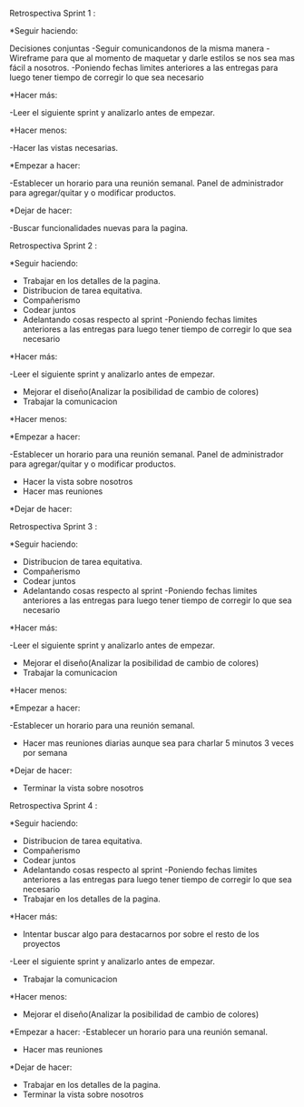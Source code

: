 Retrospectiva Sprint 1 :

*Seguir haciendo:

Decisiones conjuntas
-Seguir comunicandonos de la misma manera
-Wireframe para que al momento de maquetar y darle estilos se nos sea mas
fácil a nosotros.
-Poniendo fechas limites anteriores a las entregas para luego tener tiempo de 
corregir lo que sea necesario

*Hacer más:

-Leer el siguiente sprint y analizarlo antes de empezar.

*Hacer menos:

-Hacer las vistas necesarias.

*Empezar a hacer:

-Establecer un horario para una reunión semanal.
Panel de administrador para agregar/quitar y o modificar productos.

*Dejar de hacer:

-Buscar funcionalidades nuevas para la pagina.

Retrospectiva Sprint 2 :

*Seguir haciendo:

- Trabajar en los detalles de la pagina.
- Distribucion de tarea equitativa.
- Compañerismo 
- Codear juntos
- Adelantando cosas respecto al sprint
-Poniendo fechas limites anteriores a las entregas para luego tener tiempo de 
corregir lo que sea necesario



*Hacer más:

-Leer el siguiente sprint y analizarlo antes de empezar.
- Mejorar el diseño(Analizar la posibilidad de cambio de colores)
- Trabajar la comunicacion


*Hacer menos:


*Empezar a hacer:

-Establecer un horario para una reunión semanal.
Panel de administrador para agregar/quitar y o modificar productos.
- Hacer la vista sobre nosotros
- Hacer mas reuniones

*Dejar de hacer:


Retrospectiva Sprint 3 :

*Seguir haciendo:


- Distribucion de tarea equitativa.
- Compañerismo 
- Codear juntos
- Adelantando cosas respecto al sprint
-Poniendo fechas limites anteriores a las entregas para luego tener tiempo de 
corregir lo que sea necesario



*Hacer más:

-Leer el siguiente sprint y analizarlo antes de empezar.
- Mejorar el diseño(Analizar la posibilidad de cambio de colores)
- Trabajar la comunicacion


*Hacer menos:


*Empezar a hacer:

-Establecer un horario para una reunión semanal.
- Hacer mas reuniones diarias aunque sea para charlar 5 minutos 3 veces por semana

*Dejar de hacer:
- Terminar la vista sobre nosotros


Retrospectiva Sprint 4 :

*Seguir haciendo:

- Distribucion de tarea equitativa.
- Compañerismo 
- Codear juntos
- Adelantando cosas respecto al sprint
-Poniendo fechas limites anteriores a las entregas para luego tener tiempo de 
corregir lo que sea necesario
- Trabajar en los detalles de la pagina.



*Hacer más:
- Intentar buscar algo para destacarnos por sobre el resto de los proyectos

-Leer el siguiente sprint y analizarlo antes de empezar.
- Trabajar la comunicacion


*Hacer menos:
- Mejorar el diseño(Analizar la posibilidad de cambio de colores)


*Empezar a hacer:
-Establecer un horario para una reunión semanal.
- Hacer mas reuniones

*Dejar de hacer:
- Trabajar en los detalles de la pagina.
- Terminar la vista sobre nosotros


